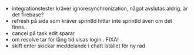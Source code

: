 * integrationstester kräver ignoresynchronization, något avslutas aldrig, är det firebase?
* refresh på sida som kräver sprintId hittar inte sprintId även om det finns..
* cancel på task edit sparar
* om resolve tar för lång tid visas login.. FIXA!
* skift enter skickar meddelande i chatt istället för ny rad